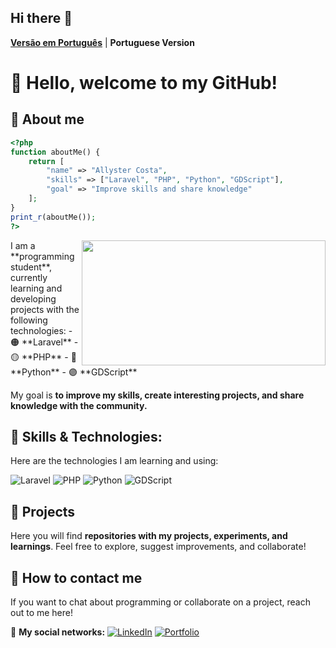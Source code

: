 ## Hi there 👋

[**Versão em Português**](./READMEPTBR.md) | **Portuguese Version**

# 👋 Hello, welcome to my GitHub!

## 🔧 About me

```php
<?php
function aboutMe() {
    return [
        "name" => "Allyster Costa",
        "skills" => ["Laravel", "PHP", "Python", "GDScript"],
        "goal" => "Improve skills and share knowledge"
    ];
}
print_r(aboutMe());
?>
```

<img align="right" width="390" height="200" src="https://i.pinimg.com/originals/2a/53/65/2a53651a35816f499270d8275fd5318f.gif" />
I am a **programming student**, currently learning and developing projects with the following technologies:
- 🟠 **Laravel**
- 🟡 **PHP**
- 🔵 **Python**
- 🟣 **GDScript**

My goal is **to improve my skills, create interesting projects, and share knowledge with the community.**

## 🎯 Skills & Technologies:
Here are the technologies I am learning and using:

![Laravel](https://img.shields.io/badge/Laravel-FF2D20?style=for-the-badge&logo=laravel&logoColor=white)
![PHP](https://img.shields.io/badge/PHP-777BB4?style=for-the-badge&logo=php&logoColor=white)
![Python](https://img.shields.io/badge/Python-3776AB?style=for-the-badge&logo=python&logoColor=white)
![GDScript](https://img.shields.io/badge/GDScript-478CBF?style=for-the-badge&logo=godot-engine&logoColor=white)

## 🚀 Projects
Here you will find **repositories with my projects, experiments, and learnings**. 
Feel free to explore, suggest improvements, and collaborate!

## 📱 How to contact me
If you want to chat about programming or collaborate on a project, reach out to me here!

🔗 **My social networks:**
[![LinkedIn](https://img.shields.io/badge/LinkedIn-0A66C2?style=for-the-badge&logo=linkedin&logoColor=white)](https://www.linkedin.com/in/allystermarques/)
[![Portfolio](https://img.shields.io/badge/Portfolio-000000?style=for-the-badge&logo=github&logoColor=white)](https://github.com/AllysterCosta)

